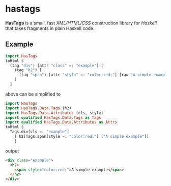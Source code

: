 # hastags
**HasTags** is a small, fast *XML/HTML/CSS* construction library for 
*Haskell* that takes fragments in plain Haskell code.


## Example
```haskell
import HasTags
toHtml $
  (tag "div") [attr "class" =: "example"] [
    (tag "h2") [ 
      (tag "span") [attr "style" =: "color:red;"] [raw "A simple example"]
    ]
  ]
```
above can be simplified to
```haskell
import HasTags
import HasTags.Data.Tags (h2)
import HasTags.Data.Attributes (cls, style)
import qualified HasTags.Data.Tags as Tags
import qualified HasTags.Data.Attributes as Attrs
toHtml $
  Tags.div[cls =: "example"] 
    [ h2[Tags.span[style =: "color:red;"] ["A simple example"]]
    ]
```
output
```html
<div class="example">
  <h2>
    <span style="color:red;">A simple example</span>
  </h2>
</div>
```